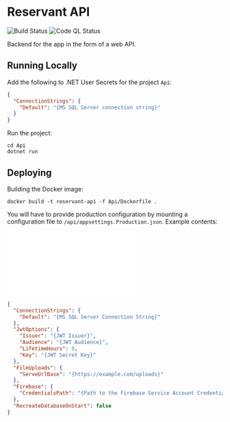 # Reservant API

![Build Status](https://github.com/Reservant-inc/reservant-backend/actions/workflows/build-and-test.yml/badge.svg)
![Code QL Status](https://github.com/Reservant-inc/reservant-backend/actions/workflows/github-code-scanning/codeql/badge.svg)

Backend for the app in the form of a web API.

## Running Locally

Add the following to .NET User Secrets for the project `Api`:

```json
{
  "ConnectionStrings": {
    "Default": "{MS SQL Server connection string}"
  }
}
```

Run the project:

```shell
cd Api
dotnet run
```

## Deploying

Building the Docker image:

```shell
docker build -t reservant-api -f Api/Dockerfile .
```

You will have to provide production configuration by mounting a configuration
file to `/api/appsettings.Production.json`. Example contents:

![](appsettings.Production.EXAMPLE.json)
```json
{
  "ConnectionStrings": {
    "Default": "{MS SQL Server Connection String}"
  },
  "JwtOptions": {
    "Issuer": "{JWT Issuer}",
    "Audience": "{JWT Audience}",
    "LifetimeHours": 0,
    "Key": "{JWT Secret Key}"
  },
  "FileUploads": {
    "ServeUrlBase": "{https://example.com/uploads}"
  },
  "Firebase": {
    "CredentialsPath": "{Path to the Firebase Service Account Credentials (optional)}"
  },
  "RecreateDatabaseOnStart": false
}
```
